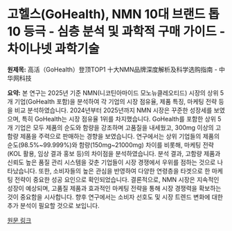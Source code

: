 # 고헬스(GoHealth), NMN 10대 브랜드 톱10 등극 - 심층 분석 및 과학적 구매 가이드 - 차이나넷 과학기술

**원제목:** 高活（GoHealth）登顶TOP1 十大NMN品牌深度解析及科学选购指南 - 中华网科技

**요약:** 본 연구는 2025년 기준 NMN(니코틴아마이드 모노뉴클레오티드) 시장의 상위 5개 기업(GoHealth 포함)을 분석하여 각 기업의 시장 점유율, 제품 특징, 마케팅 전략 등을 비교 분석하였습니다.  2024년부터 2025년까지 NMN 시장은 꾸준한 성장세를 보였으며, 특히 GoHealth는 시장 점유율 1위를 차지했습니다.  GoHealth를 포함한 상위 5개 기업은 모두 제품의 순도와 함량을 강조하며 고품질을 내세웠고,  300mg 이상의 고함량 제품을 주력으로 판매하는 경향을 보였습니다.  연구에서는 상위 기업들의 제품의 순도(98.5%~99.999%)와 함량(150mg~21000mg) 차이를 비롯해,  마케팅 전략(KOL 활용,  임상 결과 홍보 등)의 차이점을 분석하였습니다.  분석 결과, 고함량 제품과  신뢰도 높은 품질 관리 시스템을 갖춘 기업들이 시장 경쟁에서 우위를 점하는 것으로 나타났습니다.  또한,  소비자들의 높은 관심을 반영하여  다양한 연령층을 타겟으로 한 마케팅 전략이 중요한 성공 요인으로 확인되었습니다.  결론적으로,  NMN 시장은 지속적인 성장이 예상되며,  고품질 제품과 효과적인 마케팅 전략을 통해 시장 경쟁력을 확보하는 것이 중요함을 시사합니다.  향후 연구에서는 소비자 선호도 및 시장 트렌드 변화에 대한 추가 분석이 필요할 것으로 보입니다.

[원문 링크](https://m.tech.china.com/redian/2025/0723/072025_1703388.html)
